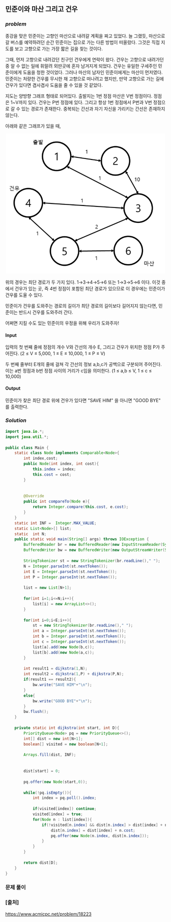 ## **민준이와 마산 그리고 건우**


### ***problem***
종강을 맞은 민준이는 고향인 마산으로 내려갈 계획을 짜고 있었다. 늘 그랬듯, 마산으로 갈 버스를 예약하려던 순간 민준이는 집으로 가는 다른 방법이 떠올랐다. 그것은 직접 지도를 보고 고향으로 가는 가장 짧은 길을 찾는 것이다.

그때, 먼저 고향으로 내려갔던 친구인 건우에게 연락이 왔다. 건우는 고향으로 내려가던 중 알 수 없는 일에 휘말려 외딴곳에 혼자 남겨지게 되었다. 건우는 유일한 구세주인 민준이에게 도움을 청한 것이었다. 그러나 마산의 남자인 민준이에게는 마산이 먼저였다. 민준이는 처량한 건우를 무시한 채 고향으로 떠나려고 했지만, 만약 고향으로 가는 길에 건우가 있다면 겸사겸사 도움을 줄 수 있을 것 같았다.

지도는 양방향 그래프 형태로 되어있다. 출발지는 1번 정점 마산은 V번 정점이다. 정점은 1~V까지 있다. 건우는 P번 정점에 있다.
그리고 항상 1번 정점에서 P번과 V번 정점으로 갈 수 있는 경로가 존재한다.
중복되는 간선과 자기 자신을 가리키는 간선은 존재하지 않는다.

아래와 같은 그래프가 있을 때,

<p align = "center">
    <img src="../images\baekjoon18223-1.png" width ="500px">
</p>

위의 경우는 최단 경로가 두 가지 있다.
1→3→4→5→6 또는 1→3→5→6 이다. 이것 중에서 건우가 있는 곳, 즉 4번 정점이 포함된 최단 경로가 있으므로 이 경우에는 민준이가 건우를 도울 수 있다.

민준이가 건우를 도와주는 경로의 길이가 최단 경로의 길이보다 길어지지 않는다면, 민준이는 반드시 건우를 도와주러 간다.

어쩌면 지킬 수도 있는 민준이의 우정을 위해 우리가 도와주자!

#### **Input**
입력의 첫 번째 줄에 정점의 개수 V와 간선의 개수 E, 그리고 건우가 위치한 정점 P가 주어진다. (2 ≤ V  ≤ 5,000, 1 ≤ E ≤ 10,000, 1 ≤ P  ≤ V)

두 번째 줄부터 E개의 줄에 걸쳐 각 간선의 정보 a,b,c가 공백으로 구분되어 주어진다. 이는 a번 정점과 b번 정점 사이의 거리가 c임을 의미한다. (1 ≤ a,b ≤ V, 1 ≤ c  ≤ 10,000)

#### **Output**
민준이가 찾은 최단 경로 위에 건우가 있다면 "SAVE HIM" 을 아니면 "GOOD BYE" 를 출력한다.

### ***Solution***
``` java
import java.io.*;
import java.util.*;

public class Main {
    static class Node implements Comparable<Node>{
        int index,cost;
        public Node(int index, int cost){
            this.index = index;
            this.cost = cost;
        }


        @Override
        public int compareTo(Node e){
            return Integer.compare(this.cost, e.cost);
        }
    }
    static int INF =  Integer.MAX_VALUE;
    static List<Node>[] list;
    static  int N;
    public static void main(String[] args) throws IOException {
        BufferedReader br = new BufferedReader(new InputStreamReader(System.in));
        BufferedWriter bw = new BufferedWriter(new OutputStreamWriter(System.out));

        StringTokenizer st = new StringTokenizer(br.readLine()," ");
        N = Integer.parseInt(st.nextToken());
        int E = Integer.parseInt(st.nextToken());
        int P = Integer.parseInt(st.nextToken());

        list = new List[N+1];

        for(int i=1;i<=N;i++){
            list[i] = new ArrayList<>();
        }

        for(int i=0;i<E;i++){
            st = new StringTokenizer(br.readLine()," ");
            int a = Integer.parseInt(st.nextToken());
            int b = Integer.parseInt(st.nextToken());
            int c = Integer.parseInt(st.nextToken());
            list[a].add(new Node(b,c));
            list[b].add(new Node(a,c));
        }

        int result1 = dijkstra(1,N);
        int result2 = dijkstra(1,P) + dijkstra(P,N);
        if(result1 == result2){
            bw.write("SAVE HIM"+"\n");
        }
        else{
            bw.write("GOOD BYE"+"\n");
        }
        bw.flush();
    }

    private static int dijkstra(int start, int D){
        PriorityQueue<Node> pq = new PriorityQueue<>();
        int[] dist = new int[N+1];
        boolean[] visited = new boolean[N+1];

        Arrays.fill(dist, INF);


        dist[start] = 0;

        pq.offer(new Node(start,0));

        while(!pq.isEmpty()){
            int index = pq.poll().index;

            if(visited[index]) continue;
            visited[index] = true;
            for(Node n : list[index]){
                if(!visited[n.index] && dist[n.index] > dist[index] + n.cost){
                    dist[n.index] = dist[index] + n.cost;
                    pq.offer(new Node(n.index, dist[n.index]));
                }
            }
        }

        return dist[D];
    }
}
```
### **문제 풀이**



### **[출처]**
https://www.acmicpc.net/problem/18223